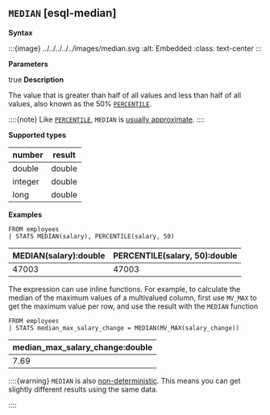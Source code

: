 ## `MEDIAN` [esql-median]

**Syntax**

:::{image} ../../../../../images/median.svg
:alt: Embedded
:class: text-center
:::

**Parameters**

true
**Description**

The value that is greater than half of all values and less than half of all values, also known as the 50% [`PERCENTILE`](../../esql-functions-operators.md#esql-percentile).

::::{note}
Like [`PERCENTILE`](../../esql-functions-operators.md#esql-percentile), `MEDIAN` is [usually approximate](../../esql-functions-operators.md#esql-percentile-approximate).
::::


**Supported types**

| number | result |
| --- | --- |
| double | double |
| integer | double |
| long | double |

**Examples**

```esql
FROM employees
| STATS MEDIAN(salary), PERCENTILE(salary, 50)
```

| MEDIAN(salary):double | PERCENTILE(salary, 50):double |
| --- | --- |
| 47003 | 47003 |

The expression can use inline functions. For example, to calculate the median of the maximum values of a multivalued column, first use `MV_MAX` to get the maximum value per row, and use the result with the `MEDIAN` function

```esql
FROM employees
| STATS median_max_salary_change = MEDIAN(MV_MAX(salary_change))
```

| median_max_salary_change:double |
| --- |
| 7.69 |

::::{warning}
`MEDIAN` is also [non-deterministic](https://en.wikipedia.org/wiki/Nondeterministic_algorithm). This means you can get slightly different results using the same data.

::::



